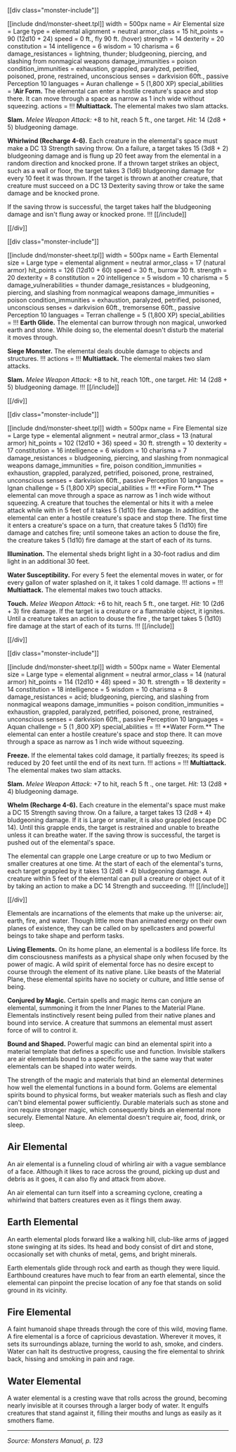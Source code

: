 [[div class="monster-include"]]

<a id="air-elemental">

[[include dnd/monster-sheet.tpl]]
width = 500px
name = Air Elemental
size = Large
type = elemental
alignment = neutral
armor_class = 15
hit_points = 90 (12d10 + 24)
speed = 0 ft., fly 90 ft. (hover)
strength = 14
dexterity = 20
constitution = 14
intelligence = 6
wisdom = 10
charisma = 6
damage_resistances = lightning, thunder; bludgeoning, piercing, and slashing from nonmagical weapons
damage_immunities = poison
condition_immunities = exhaustion, grappled, paralyzed, petrified, poisoned, prone, restrained, unconscious
senses = darkvision 60ft., passive Perception 10
languages = Auran
challenge = 5 (1,800 XP)
special_abilities = !**Air Form.** The elemental can enter a hostile creature's space and stop there. It can move through a space as narrow as 1 inch wide without squeezing.
actions = !!!
**Multiattack.** The elemental makes two slam attacks.

**Slam.** *Melee Weapon Attack:* +8 to hit, reach 5 ft., one target. *Hit:* 14 (2d8 + 5) bludgeoning damage.

**Whirlwind (Recharge 4-6).** Each creature in the elemental's space must make a DC 13 Strength saving throw. On a failure, a target takes 15 (3d8 + 2) bludgeoning damage and is flung up 20 feet away from the elemental in a random direction and knocked prone. If a thrown target strikes an object, such as a wall or floor, the target takes 3 (1d6) bludgeoning damage for every 10 feet it was thrown. If the target is thrown at another creature, that creature must succeed on a DC 13 Dexterity saving throw or take the same damage and be knocked prone.

If the saving throw is successful, the target takes half the bludgeoning damage and isn't flung away or knocked prone.
!!!
[[/include]]

[[/div]]

[[div class="monster-include"]]

<a id="earth-elemental">

[[include dnd/monster-sheet.tpl]]
width = 500px
name = Earth Elemental
size = Large
type = elemental
alignment = neutral
armor_class = 17 (natural armor)
hit_points = 126 (12d10 + 60)
speed = 30 ft., burrow 30 ft.
strength = 20
dexterity = 8
constitution = 20
intelligence = 5
wisdom = 10
charisma = 5
damage_vulnerabilities = thunder
damage_resistances = bludgeoning, piercing, and slashing from nonmagical weapons
damage_immunities = poison
condition_immunities = exhaustion, paralyzed, petrified, poisoned, unconscious
senses = darkvision 60ft., tremorsense 60ft., passive Perception 10
languages = Terran
challenge = 5 (1,800 XP)
special_abilities = !!!
**Earth Glide.** The elemental can burrow through non magical, unworked earth and stone. While doing so, the elemental doesn't disturb the material it moves through.

**Siege Monster.** The elemental deals double damage to objects and structures.
!!!
actions = !!!
**Multiattack.** The elemental makes two slam attacks.

**Slam.** *Melee Weapon Attack:* +8 to hit, reach 10ft., one target. *Hit:* 14 (2d8 + 5) bludgeoning damage.
!!!
[[/include]]

[[/div]]

[[div class="monster-include"]]

<a id="fire-elemental">
[[include dnd/monster-sheet.tpl]]
width = 500px
name = Fire Elemental
size = Large
type = elemental
alignment = neutral
armor_class = 13 (natural armor)
hit_points = 102 (12d10 + 36)
speed = 30 ft.
strength = 10
dexterity = 17
constitution = 16
intelligence = 6
wisdom = 10
charisma = 7
damage_resistances = bludgeoning, piercing, and slashing from nonmagical weapons
damage_immunities = fire, poison
condition_immunities = exhaustion, grappled, paralyzed, petrified, poisoned, prone, restrained, unconscious
senses = darkvision 60ft., passive Perception 10
languages = lgnan
challenge = 5 (1,800 XP)
special_abilities = !!!
**Fire Form.** The elemental can move through a space as narrow as 1 inch wide without squeezing. A creature that touches the elemental or hits it with a melee attack while with in 5 feet of it takes 5 (1d10) fire damage. In addition, the elemental can enter a hostile creature's space and stop there. The first time it enters a creature's space on a turn, that creature takes 5 (1d10) fire damage and catches fire; until someone takes an action to douse the fire, the creature takes 5 (1d10) fire damage at the start of each of its turns.

**Illumination.** The elemental sheds bright light in a 30-foot radius and dim light in an additional 30 feet.

**Water Susceptibility.** For every 5 feet the elemental moves in water, or for every gallon of water splashed on it, it takes 1 cold damage.
!!!
actions = !!!
**Multiattack.** The elemental makes two touch attacks.

**Touch.** *Melee Weapon Attack:* +6 to hit, reach 5 ft., one target. *Hit:* 10 (2d6 + 3) fire damage. If the target is a creature or a flammable object, it ignites. Until a creature takes an action to douse the fire , the target takes 5 (1d10) fire damage at the start of each of its turns.
!!!
[[/include]]

[[/div]]

[[div class="monster-include"]]

<a id="water-elemental">
[[include dnd/monster-sheet.tpl]]
width = 500px
name = Water Elemental
size = Large
type = elemental
alignment = neutral
armor_class = 14 (natural armor)
hit_points = 114 (12d10 + 48)
speed = 30 ft.
strength = 18
dexterity = 14
constitution = 18
intelligence = 5
wisdom = 10
charisma = 8
damage_resistances = acid; bludgeoning, piercing, and slashing from nonmagical weapons
damage_immunities = poison
condition_immunities = exhaustion, grappled, paralyzed, petrified, poisoned, prone, restrained, unconscious
senses = darkvision 60ft., passive Perception 10
languages = Aquan
challenge = 5 (1 ,800 XP)
special_abilities = !!!
**Water Form.** The elemental can enter a hostile creature's space and stop there. It can move through a space as narrow as 1 inch wide without squeezing.

**Freeze.** If the elemental takes cold damage, it partially freezes; its speed is reduced by 20 feet until the end of its next turn.
!!!
actions = !!!
**Multiattack.** The elemental makes two slam attacks.

**Slam.** *Melee Weapon Attack:* +7 to hit, reach 5 ft ., one target. *Hit:* 13 (2d8 + 4) bludgeoning damage.

**Whelm (Recharge 4-6).** Each creature in the elemental's space must make a DC 15 Strength saving throw. On a failure, a target takes 13 (2d8 + 4) bludgeoning damage. If it is Large or smaller, it is also grappled (escape DC 14). Until this grapple ends, the target is restrained and unable to breathe unless it can breathe water. If the saving throw is successful, the target is pushed out of the elemental's space.

The elemental can grapple one Large creature or up to two Medium or smaller creatures at one time. At the start of each of the elemental's turns, each target grappled by it takes 13 (2d8 + 4) bludgeoning damage. A creature within 5 feet of the elemental can pull a creature or object out of it by taking an action to make a DC 14 Strength and succeeding.
!!!
[[/include]]

[[/div]]

Elementals are incarnations of the elements that make up the universe: air, earth, fire, and water. Though little more than animated energy on their own planes of existence, they can be called on by spellcasters and powerful beings to take shape and perform tasks.

**Living Elements.** On its home plane, an elemental is a bodiless life force. Its dim consciousness manifests as a physical shape only when focused by the power of magic. A wild spirit of elemental force has no desire except to course through the element of its native plane. Like beasts of the Material Plane, these elemental spirits have no society or culture, and little sense of being.

**Conjured by Magic.** Certain spells and magic items can conjure an elemental, summoning it from the Inner Planes to the Material Plane. Elementals instinctively resent being pulled from their native planes and bound into service. A creature that summons an elemental must assert force of will to control it.

**Bound and Shaped.** Powerful magic can bind an elemental spirit into a material template that defines a specific use and function. Invisible stalkers are air elementals bound to a specific form, in the same way that water elementals can be shaped into water weirds.

The strength of the magic and materials that bind an elemental determines how well the elemental functions in a bound form. Golems are elemental spirits bound to physical forms, but weaker materials such as flesh and clay can't bind elemental power sufficiently. Durable materials such as stone and iron require stronger magic, which consequently binds an elemental more securely. Elemental Nature. An elemental doesn't require air, food, drink, or sleep.

## Air Elemental

An air elemental is a funneling cloud of whirling air with a vague semblance of a face. Although it likes to race across the ground, picking up dust and debris as it goes, it can also fly and attack from above.

An air elemental can turn itself into a screaming cyclone, creating a whirlwind that batters creatures even as it flings them away.

## Earth Elemental

An earth elemental plods forward like a walking hill, club-like arms of jagged stone swinging at its sides. Its head and body consist of dirt and stone, occasionally set with chunks of metal, gems, and bright minerals.

Earth elementals glide through rock and earth as though they were liquid. Earthbound creatures have much to fear from an earth elemental, since the elemental can pinpoint the precise location of any foe that stands on solid ground in its vicinity.

## Fire Elemental

A faint humanoid shape threads through the core of this wild, moving flame. A fire elemental is a force of capricious devastation. Wherever it moves, it sets its surroundings ablaze, turning the world to ash, smoke, and cinders. Water can halt its destructive progress, causing the fire elemental to shrink back, hissing and smoking in pain and rage.

## Water Elemental

A water elemental is a cresting wave that rolls across the ground, becoming nearly invisible at it courses through a larger body of water. It engulfs creatures that stand against it, filling their mouths and lungs as easily as it smothers flame.

----

*Source: Monsters Manual, p. 123*